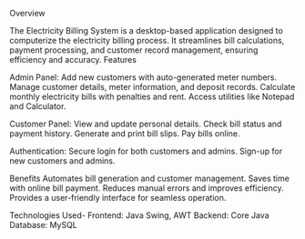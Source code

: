 Overview

The Electricity Billing System is a desktop-based application designed to computerize the electricity billing process. It streamlines bill calculations, payment processing, and customer record management, ensuring efficiency and accuracy.
Features

Admin Panel:
Add new customers with auto-generated meter numbers.
Manage customer details, meter information, and deposit records.
Calculate monthly electricity bills with penalties and rent.
Access utilities like Notepad and Calculator.

Customer Panel:
View and update personal details.
Check bill status and payment history.
Generate and print bill slips.
Pay bills online.

Authentication:
Secure login for both customers and admins.
Sign-up for new customers and admins.

Benefits
Automates bill generation and customer management.
Saves time with online bill payment.
Reduces manual errors and improves efficiency.
Provides a user-friendly interface for seamless operation.

Technologies Used-
Frontend: Java Swing, AWT
Backend: Core Java
Database: MySQL
